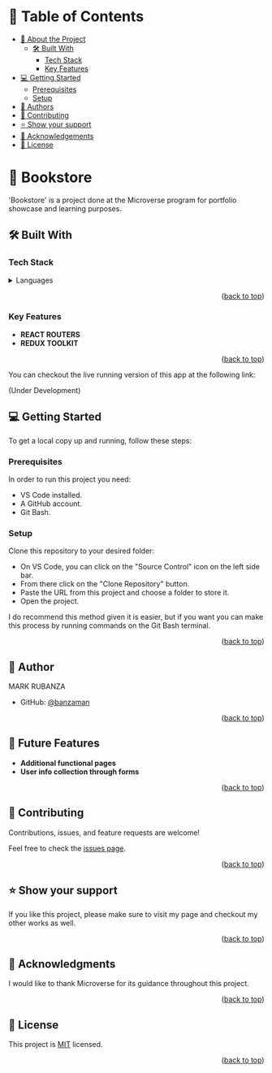 <a name="readme-top"></a>

# 📗 Table of Contents

- [📖 About the Project](#about-project)
  - [🛠 Built With](#built-with)
    - [Tech Stack](#tech-stack)
    - [Key Features](#key-features)
- [💻 Getting Started](#getting-started)
  - [Prerequisites](#prerequisites)
  - [Setup](#setup)
- [👤 Authors](#author)
- [🤝 Contributing](#contributing)
- [⭐️ Show your support](#support)
- [🙏 Acknowledgements](#acknowledgements)
- [📝 License](#license)

<!-- PROJECT DESCRIPTION -->

# 📖 Bookstore <a name="about-project"></a>

'Bookstore' is a project done at the Microverse program for portfolio showcase and learning purposes.

## 🛠 Built With <a name="built-with"></a>

### Tech Stack <a name="tech-stack"></a>

<details>
  <summary>Languages</summary>
  <ul>
    <li>React</li>
  </ul>
</details>

<p align="right">(<a href="#readme-top">back to top</a>)</p>

### Key Features <a name="key-features"></a>

- **REACT ROUTERS**
- **REDUX TOOLKIT**

<p align="right">(<a href="#readme-top">back to top</a>)</p>

<!-- LIVE DEMO -->

You can checkout the live running version of this app at the following link:

(Under Development)

<!-- GETTING STARTED -->

## 💻 Getting Started <a name="getting-started"></a>

To get a local copy up and running, follow these steps:

### Prerequisites

In order to run this project you need:

- VS Code installed.
- A GitHub account.
- Git Bash.

### Setup

Clone this repository to your desired folder:

- On VS Code, you can click on the "Source Control" icon on the left side bar.
- From there click on the "Clone Repository" button.
- Paste the URL from this project and choose a folder to store it.
- Open the project.

I do recommend this method given it is easier, but if you want you can make this process by running commands on the Git Bash terminal.

<p align="right">(<a href="#readme-top">back to top</a>)</p>

<!-- AUTHOR -->

## 👤 Author <a name="author"></a>

MARK RUBANZA

- GitHub: [@banzaman](https://github.com/banzaman)


<p align="right">(<a href="#readme-top">back to top</a>)</p>

<!-- FUTURE FEATURES -->

## 🔭 Future Features <a name="future-features"></a>

- **Additional functional pages**
- **User info collection through forms**

<p align="right">(<a href="#readme-top">back to top</a>)</p>

<!-- CONTRIBUTING -->

## 🤝 Contributing <a name="contributing"></a>

Contributions, issues, and feature requests are welcome!

Feel free to check the [issues page](https://github.com/banzaman/mv-bookstore/issues).

<p align="right">(<a href="#readme-top">back to top</a>)</p>

<!-- SUPPORT -->

## ⭐️ Show your support <a name="support"></a>

If you like this project, please make sure to visit my page and checkout my other works as well.

<p align="right">(<a href="#readme-top">back to top</a>)</p>

<!-- ACKNOWLEDGEMENTS -->

## 🙏 Acknowledgments <a name="acknowledgements"></a>

I would like to thank Microverse for its guidance throughout this project.

<p align="right">(<a href="#readme-top">back to top</a>)<tra/p>

<!-- LICENSE -->

## 📝 License <a name="license"></a>

This project is [MIT](./MIT.md) licensed.

<p align="right">(<a href="#readme-top">back to top</a>)</p>